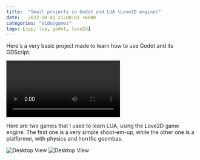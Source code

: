 ```yaml
---
title:  "Small projects in Godot and LUA (Love2D engine)"
date:   2023-10-01 21:00:01 +0800
categories: "Videogames"
tags: [cpp, lua, godot, love2d]
---
```


Here's a very basic project made to learn how to use Godot and its GDScript.

[<video src="https://dekadisk.github.io/assets/videos/Bounce.mp4">A video of a video game made in Godot.</video>](https://dekadisk.github.io/assets/Bounce.mp4)


Here are two games that I used to learn LUA, using the Love2D game engine. The first one is a very simple shoot-em-up, while the other one is a platformer, with physics and horrific goombas.

![Desktop View](https://dekadisk.github.io/assets/img/gifs/Shmup_LUA.gif)
![Desktop View](https://dekadisk.github.io/assets/img/gifs/LUAGame2.gif)
